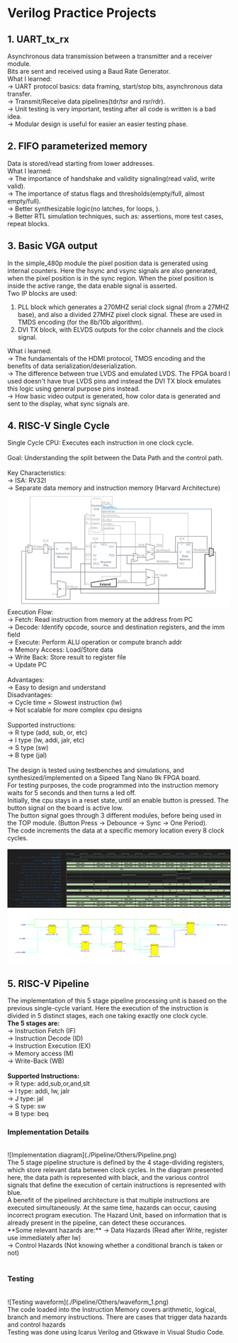 # Verilog Practice Projects

## 1. UART_tx_rx
Asynchronous data transmission between a transmitter and a receiver module.<br>
Bits are sent and received using a Baud Rate Generator.<br>
What I learned: <br>
-> UART protocol basics: data framing, start/stop bits, asynchronous data transfer.<br>
-> Transmit/Receive data pipelines(tdr/tsr and rsr/rdr).<br>
-> Unit testing is very important, testing after all code is written is a bad idea.<br>
-> Modular design is useful for easier an easier testing phase.<br>

## 2. FIFO parameterized memory
Data is stored/read starting from lower addresses.<br>
What I learned: <br>
-> The importance of handshake and validity signaling(read valid, write valid).<br>
-> The importance of status flags and thresholds(empty/full, almost empty/full).<br>
-> Better synthesizable logic(no latches, for loops, ).<br>
-> Better RTL simulation techniques, such as: assertions, more test cases, repeat blocks.<br>

## 3. Basic VGA output
In the simple_480p module the pixel position data is generated using internal counters. Here the hsync and vsync signals are also generated, when the pixel position is in the sync region. When the pixel position is inside the active range, the data enable signal is asserted.<br>
Two IP blocks are used: <br>
1. PLL block which generates a 270MHZ serial clock signal (from a 27MHZ base), and also a divided 27MHZ pixel clock signal. These are used in TMDS encoding (for the 8b/10b algorithm).<br>
2. DVI TX block, with ELVDS outputs for the color channels and the clock signal.<br>

What i learned: <br>
-> The fundamentals of the HDMI protocol, TMDS encoding and the benefits of data serialization/deserialization.<br>
-> The difference between true LVDS and emulated LVDS. The FPGA board I used doesn't have true LVDS pins and instead the DVI TX block emulates this logic using general purpose pins instead.<br>
-> How basic video output is generated, how color data is generated and sent to the display, what sync signals are.<br>

## 4. RISC-V Single Cycle
Single Cycle CPU: Executes each instruction in one clock cycle.<br>
<br>
Goal: Understanding the split between the Data Path and the control path.<br>
<br>
Key Characteristics:<br>
-> ISA: RV32I<br>
-> Separate data memory and instruction memory (Harvard Architecture)<br>
![Block diagram](./Single_Cycle/Others/SingleCycle.png)
<br>
Execution Flow:<br>
-> Fetch: Read instruction from memory at the address from PC<br>
-> Decode: Identify opcode, source and destination registers, and the imm field<br>
-> Execute: Perform ALU operation or compute branch addr<br>
-> Memory Access: Load/Store data<br>
-> Write Back: Store result to register file<br>
-> Update PC<br>
<br>
Advantages:<br>
-> Easy to design and understand<br>
Disadvantages:<br>
-> Cycle time = Slowest instruction (lw)<br>
-> Not scalable for more complex cpu designs<br>
<br>
Supported instructions:<br>
-> R type (add, sub, or, etc)<br>
-> I type (lw, addi, jalr, etc)<br>
-> S type (sw)<br>
-> B type (jal)<br>
<br>
The design is tested using testbenches and simulations, and synthesized/implemented on a Sipeed Tang Nano 9k FPGA board.<br>
For testing purposes, the code programmed into the instruction memory waits for 5 seconds and then turns a led off.<br>
Initially, the cpu stays in a reset state, until an enable button is pressed. The button signal on the board is active low.<br>
The button signal goes through 3 different modules, before being used in the TOP module. (Button Press -> Debounce -> Sync -> One Period).<br>
The code increments the data at a specific memory location every 8 clock cycles.<br>
<br>
![Simulation for the Verilog code](./Single_Cycle/Others/Simulation_Waveform.png)
<br>
![Schematic general view](./Single_Cycle/Others/SchematicGeneralView.webp)
<br>

## 5. RISC-V Pipeline 
The implementation of this 5 stage pipeline processing unit is based on the previous single-cycle variant. Here the execution of the instruction is divided in 5 distinct stages, each one taking exactly one clock cycle.<br>
**The 5 stages are:**<br>
-> Instruction Fetch (IF)<br>
-> Instruction Decode (ID)<br>
-> Instruction Execution (EX)<br>
-> Memory access (M)<br>
-> Write-Back (WB)<br>
<br>
**Supported Instructions:**<br>
-> R type: add,sub,or,and,slt<br>
-> I type: addi, lw, jalr<br>
-> J type: jal<br>
-> S type: sw<br>
-> B type: beq<br>

### Implementation Details
<br>
![Implementation diagram](./Pipeline/Others/Pipeline.png)
<br>
The 5 stage pipeline structure is defined by the 4 stage-dividing registers, which store relevant data between clock cycles. In the diagram presented here, the data path is represented with black, and the various control signals that define the execution of certain instructions is represented with blue.<br>
A benefit of the pipelined architecture is that multiple instructions are executed simultaneously. At the same time, hazards can occur, causing incorrect program execution. The Hazard Unit, based on information that is already present in the pipeline, can detect these occurances.<br>
**Some relevant hazards are:**
-> Data Hazards (Read after Write, register use immediately after lw)<br>
-> Control Hazards (Not knowing whether a conditional branch is taken or not)<br>
<br>

### Testing
<br>
![Testing waveform](./Pipeline/Others/waveform_1.png)
<br>
The code loaded into the Instruction Memory covers arithmetic, logical, branch and memory instructions. There are cases that trigger data hazards and control hazards<br>
Testing was done using Icarus Verilog and Gtkwave in Visual Studio Code.<br>
